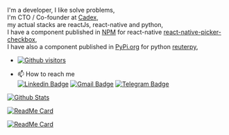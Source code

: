 I'm a developer, I like solve problems, <br>
I'm CTO / Co-founder at [Cadex](https://cadex.app/),<br>
my actual stacks are reactJs, react-native and python,<br>
I have a component published in [NPM](https://www.npmjs.com/) for react-native [react-native-picker-checkbox](https://github.com/ViniciusWovst/react-native-picker-checkbox), <br>
I have also a component published in [PyPi.org](https://pypi.org/) for python [reuterpy](https://github.com/ViniciusWovst/reuterspy),



- [![Github visitors](https://visitor-badge.glitch.me/badge?page_id=viniciuswovst.visitor-badge)](https://github.com/viniciuswovst)

- 📫 How to reach me  <br>
[![Linkedin Badge](https://img.shields.io/badge/-LinkedIn-blue?style=flat-square&logo=Linkedin&logoColor=white&link=https://www.linkedin.com/in/viniciusrodrigueswovst/)](https://www.linkedin.com/in/viniciusrodrigueswovst/)
[![Gmail Badge](https://img.shields.io/badge/-Gmail-c14438?style=flat-square&logo=Gmail&logoColor=white&link=mailto:viniciuswovst@gmail.com)](mailto:viniciuswovst@gmail.com)
[![Telegram Badge](https://img.shields.io/badge/-Telegram-1ca0f1?style=flat-square&labelColor=1ca0f1&logo=telegram&logoColor=white&link=https://t.me/viniciuswovst/)](https://t.me/viniciuswovst/)

[![Github Stats](https://github-readme-stats.vercel.app/api?username=viniciuswovst&hide=[%22issues%22,%22prs%22,%22contribs%22]&show_icons=true&theme=merko)](https://github.com/viniciuswovst)

[![ReadMe Card](https://github-readme-stats.vercel.app/api/pin/?username=viniciuswovst&repo=react-native-picker-checkbox&theme=merko)](https://github.com/viniciuswovst/react-native-picker-checkbox)

[![ReadMe Card](https://github-readme-stats.vercel.app/api/pin/?username=viniciuswovst&repo=reuterspy&theme=merko)](https://github.com/viniciuswovst/reuterspy)



<!--
**ViniciusWovst/viniciusWovst** is a ✨ _special_ ✨ repository because its `README.md` (this file) appears on your GitHub profile.

Here are some ideas to get you started:

- 🔭 I’m currently working on ...
- 🌱 I’m currently learning ...
- 👯 I’m looking to collaborate on ...
- 🤔 I’m looking for help with ...
- 💬 Ask me about ...
- 📫 How to reach me: ...
- 😄 Pronouns: ...
- ⚡ Fun fact: ...
-->
